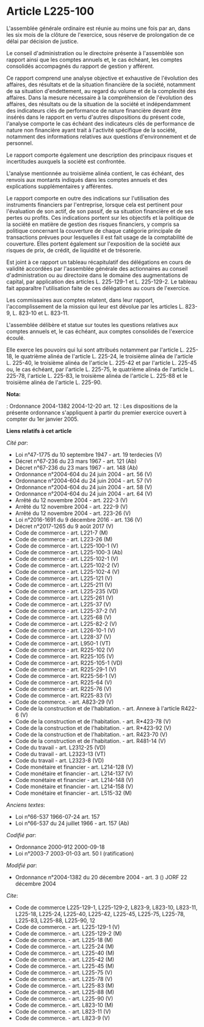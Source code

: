 # Article L225-100

L'assemblée générale ordinaire est réunie au moins une fois par an, dans les six mois de la clôture de l'exercice, sous
réserve de prolongation de ce délai par décision de justice.

Le conseil d'administration ou le directoire présente à l'assemblée son rapport ainsi que les comptes annuels et, le cas
échéant, les comptes consolidés accompagnés du rapport de gestion y afférent.

Ce rapport comprend une analyse objective et exhaustive de l'évolution des affaires, des résultats et de la situation
financière de la société, notamment de sa situation d'endettement, au regard du volume et de la complexité des affaires. Dans
la mesure nécessaire à la compréhension de l'évolution des affaires, des résultats ou de la situation de la société et
indépendamment des indicateurs clés de performance de nature financière devant être insérés dans le rapport en vertu d'autres
dispositions du présent code, l'analyse comporte le cas échéant des indicateurs clés de performance de nature non financière
ayant trait à l'activité spécifique de la société, notamment des informations relatives aux questions d'environnement et de
personnel.

Le rapport comporte également une description des principaux risques et incertitudes auxquels la société est confrontée.

L'analyse mentionnée au troisième alinéa contient, le cas échéant, des renvois aux montants indiqués dans les comptes annuels
et des explications supplémentaires y afférentes.

Le rapport comporte en outre des indications sur l'utilisation des instruments financiers par l'entreprise, lorsque cela est
pertinent pour l'évaluation de son actif, de son passif, de sa situation financière et de ses pertes ou profits. Ces
indications portent sur les objectifs et la politique de la société en matière de gestion des risques financiers, y compris
sa politique concernant la couverture de chaque catégorie principale de transactions prévues pour lesquelles il est fait
usage de la comptabilité de couverture. Elles portent également sur l'exposition de la société aux risques de prix, de
crédit, de liquidité et de trésorerie.

Est joint à ce rapport un tableau récapitulatif des délégations en cours de validité accordées par l'assemblée générale des
actionnaires au conseil d'administration ou au directoire dans le domaine des augmentations de capital, par application des
articles L. 225-129-1 et L. 225-129-2. Le tableau fait apparaître l'utilisation faite de ces délégations au cours de
l'exercice.

Les commissaires aux comptes relatent, dans leur rapport, l'accomplissement de la mission qui leur est dévolue par les
articles L. 823-9, L. 823-10 et L. 823-11.

L'assemblée délibère et statue sur toutes les questions relatives aux comptes annuels et, le cas échéant, aux comptes
consolidés de l'exercice écoulé.

Elle exerce les pouvoirs qui lui sont attribués notamment par l'article L. 225-18, le quatrième alinéa de l'article L.
225-24, le troisième alinéa de l'article L. 225-40, le troisième alinéa de l'article L. 225-42 et par l'article L. 225-45 ou,
le cas échéant, par l'article L. 225-75, le quatrième alinéa de l'article L. 225-78, l'article L. 225-83, le troisième alinéa
de l'article L. 225-88 et le troisième alinéa de l'article L. 225-90.

**Nota:**

: Ordonnance 2004-1382 2004-12-20 art. 12 : Les dispositions de la présente ordonnance s'appliquent à partir du premier
exercice ouvert à compter du 1er janvier 2005.

**Liens relatifs à cet article**

_Cité par_:

  - Loi n°47-1775 du 10 septembre 1947 - art. 19 terdecies (V)
  - Décret n°67-236 du 23 mars 1967 - art. 121 (Ab)
  - Décret n°67-236 du 23 mars 1967 - art. 148 (Ab)
  - Ordonnance n°2004-604 du 24 juin 2004 - art. 56 (V)
  - Ordonnance n°2004-604 du 24 juin 2004 - art. 57 (V)
  - Ordonnance n°2004-604 du 24 juin 2004 - art. 58 (V)
  - Ordonnance n°2004-604 du 24 juin 2004 - art. 64 (V)
  - Arrêté du 12 novembre 2004 - art. 222-3 (V)
  - Arrêté du 12 novembre 2004 - art. 222-9 (V)
  - Arrêté du 12 novembre 2004 - art. 223-26 (V)
  - Loi n°2016-1691 du 9 décembre 2016 - art. 136 (V)
  - Décret n°2017-1265 du 9 août 2017 (V)
  - Code de commerce - art. L221-7 (M)
  - Code de commerce - art. L223-26 (M)
  - Code de commerce - art. L225-100-1 (V)
  - Code de commerce - art. L225-100-3 (Ab)
  - Code de commerce - art. L225-102-1 (V)
  - Code de commerce - art. L225-102-2 (V)
  - Code de commerce - art. L225-102-4 (V)
  - Code de commerce - art. L225-121 (V)
  - Code de commerce - art. L225-211 (V)
  - Code de commerce - art. L225-235 (VD)
  - Code de commerce - art. L225-261 (V)
  - Code de commerce - art. L225-37 (V)
  - Code de commerce - art. L225-37-2 (V)
  - Code de commerce - art. L225-68 (V)
  - Code de commerce - art. L225-82-2 (V)
  - Code de commerce - art. L226-10-1 (V)
  - Code de commerce - art. L228-37 (V)
  - Code de commerce - art. L950-1 (VT)
  - Code de commerce - art. R225-102 (V)
  - Code de commerce - art. R225-105 (V)
  - Code de commerce - art. R225-105-1 (VD)
  - Code de commerce - art. R225-29-1 (V)
  - Code de commerce - art. R225-56-1 (V)
  - Code de commerce - art. R225-64 (V)
  - Code de commerce - art. R225-76 (V)
  - Code de commerce - art. R225-83 (V)
  - Code de commerce. - art. A823-29 (V)
  - Code de la construction et de l'habitation. - art. Annexe à l'article R422-6 (V)
  - Code de la construction et de l'habitation. - art. R*423-78 (V)
  - Code de la construction et de l'habitation. - art. R*423-92 (V)
  - Code de la construction et de l'habitation. - art. R423-70 (V)
  - Code de la construction et de l'habitation. - art. R481-14 (V)
  - Code du travail - art. L2312-25 (VD)
  - Code du travail - art. L2323-13 (VT)
  - Code du travail - art. L2323-8 (VD)
  - Code monétaire et financier - art. L214-128 (V)
  - Code monétaire et financier - art. L214-137 (V)
  - Code monétaire et financier - art. L214-148 (V)
  - Code monétaire et financier - art. L214-158 (V)
  - Code monétaire et financier - art. L515-32 (M)

_Anciens textes_:

  - Loi n°66-537 1966-07-24 art. 157
  - Loi n°66-537 du 24 juillet 1966 - art. 157 (Ab)

_Codifié par_:

  - Ordonnance 2000-912 2000-09-18
  - Loi n°2003-7 2003-01-03 art. 50 I (ratification)

_Modifié par_:

  - Ordonnance n°2004-1382 du 20 décembre 2004 - art. 3 () JORF 22 décembre 2004

_Cite_:

  - Code de commerce L225-129-1, L225-129-2, L823-9, L823-10, L823-11, L225-18, L225-24, L225-40, L225-42, L225-45, L225-75, L225-78, L225-83, L225-88, L225-90, 12
  - Code de commerce. - art. L225-129-1 (V)
  - Code de commerce. - art. L225-129-2 (M)
  - Code de commerce. - art. L225-18 (M)
  - Code de commerce. - art. L225-24 (M)
  - Code de commerce. - art. L225-40 (M)
  - Code de commerce. - art. L225-42 (M)
  - Code de commerce. - art. L225-45 (M)
  - Code de commerce. - art. L225-75 (V)
  - Code de commerce. - art. L225-78 (V)
  - Code de commerce. - art. L225-83 (M)
  - Code de commerce. - art. L225-88 (M)
  - Code de commerce. - art. L225-90 (V)
  - Code de commerce. - art. L823-10 (M)
  - Code de commerce. - art. L823-11 (V)
  - Code de commerce. - art. L823-9 (V)
